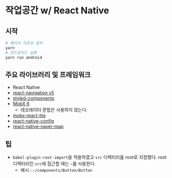 # 작업공간 w/ React Native

## 시작

```bash
# 패키지 의존성 설치
yarn
# 안드로이드 실행
yarn run android
```

## 주요 라이브러리 및 프레임워크

- React Native
- [react-navigation v5](https://github.com/react-navigation)
- [styled-components](https://github.com/styled-components/styled-components)
- [MobX 6](https://github.com/mobxjs/mobx)
  - 데코레이터 문법은 사용하지 않는다.
- [mobx-react-lite](https://github.com/mobxjs/mobx/tree/main/packages/mobx-react-lite)
- [react-native-config](https://github.com/luggit/react-native-config)
- [react-native-naver-map](https://github.com/QuadFlask/react-native-naver-map)

## 팁

- `babel-plugin-root-import`을 적용하였고 `src` 디렉터리를 root로 지정했다. root 디렉터리인 `src`에 접근할 때는 `~`를 사용한다.
  - 예시 : `~/components/Button/Button`
